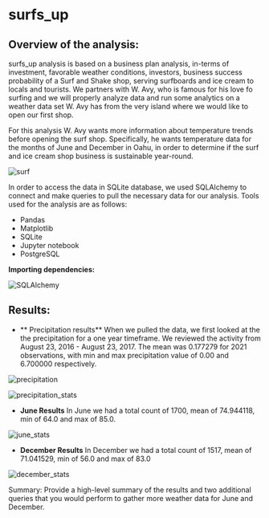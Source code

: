 # surfs_up

## Overview of the analysis:
surfs_up analysis is based on a business plan analysis, in-terms of investment, favorable weather conditions, investors, business success probability of a Surf and Shake shop, serving surfboards and ice cream to locals and tourists. We partners with W. Avy, who is famous for his love fo surfing and we will properly analyze data and run some analytics on a weather data set W. Avy has from the very island where we would like to open our first shop. 

For this analysis W. Avy wants more information about temperature trends before opening the surf shop. Specifically, he wants temperature data for the months of June and December in Oahu, in order to determine if the surf and ice cream shop business is sustainable year-round. 

![surf](https://user-images.githubusercontent.com/111251560/198156217-afc93560-f16c-45aa-ba94-ea1c323e2cb9.png)

In order to access the data in SQLite database, we used SQLAlchemy to connect and make queries to pull the necessary data for our analysis. Tools used for the analysis are as follows:
- Pandas
- Matplotlib
- SQLite
- Jupyter notebook
- PostgreSQL

**Importing dependencies:**

![SQLAlchemy](https://user-images.githubusercontent.com/111251560/198157093-aab342b4-bb60-42ef-bdab-f88a50026e0d.png)

## Results: 

- ** Precipitation results**
When we pulled the data, we first looked at the the precipitation for a one year timeframe. We reviewed the activity from August 23, 2016 - August 23, 2017. The mean was 0.177279 for 2021 observations, with min and max precipitation value of 0.00 and 6.700000 respectively.

![precipitation](https://user-images.githubusercontent.com/111251560/198177191-3d8d3fc2-e130-4f87-b539-63aab8e060cf.png)

![precipitation_stats](https://user-images.githubusercontent.com/111251560/198177176-cc285f9b-c182-4e45-b80b-9b4fa9e50010.png)

- **June Results** 
In June we had a total count of 1700, mean of 74.944118, min of 64.0 and max of 85.0.

![june_stats](https://user-images.githubusercontent.com/111251560/198178363-63716a8b-211f-437b-bf7b-e90aea73c341.png)

- **December Results**
In December we had a total count of 1517, mean of 71.041529, min of 56.0 and max of 83.0

![december_stats](https://user-images.githubusercontent.com/111251560/198178465-0c108d25-0b5f-4b83-84eb-a9b9ef45239f.png)


Summary: Provide a high-level summary of the results and two additional queries that you would perform to gather more weather data for June and December.
